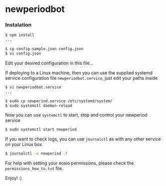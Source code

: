 # newperiodbot

### Instalation

```bash
$ npm install
...

$ cp config-sample.json config.json
$ vi config.json
```

Edit your desired configuration in this file...

If deploying to a Linux machine, then you can use the supplied systemd service configuration file `newperiodbot.service`, just edit your paths inside

```bash
$ vi newperiodbot.service
...

$ sudo cp newperiod.service /etc/systemd/system/
$ sudo systemctl daemon-reload
```

Now you can use `systemctl` to start, stop and control your newperiod service

```bash
$ sudo systemctl start newperiod
```

If you want to check logs, you can use `journalctl` as with any other service on your Linux box

```bash
$ journalctl -u newperiod -f
```

For help with setting your eosio permissions, please check the `permissions_how_to.txt` file.

Enjoy! :)
